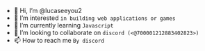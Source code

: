 - 👋 Hi, I’m @lucaseeyou2
- 👀 I’m interested `in building web applications or games`
- 🌱 I’m currently learning `Javascript`
- 💞️ I’m looking to collaborate on `discord (<@700001212883402823>)`
- 📫 How to reach me `By discord`

<!---
lucaseeyou2/lucaseeyou2 is a ✨ special ✨ repository because its `README.md` (this file) appears on your GitHub profile.
You can click the Preview link to take a look at your changes.
--->
